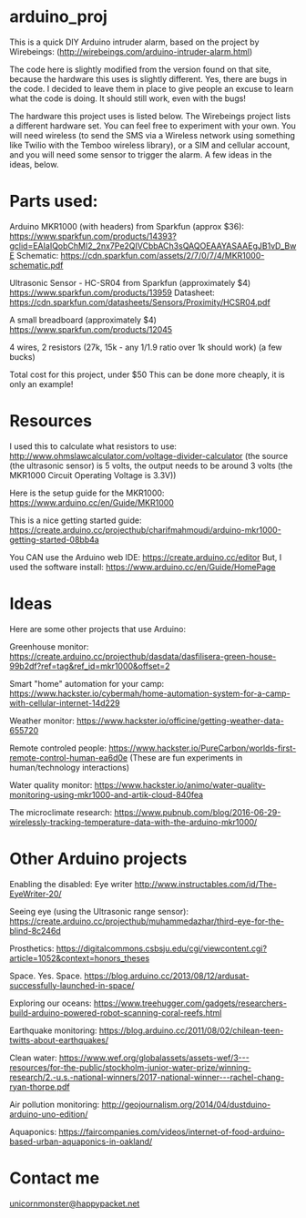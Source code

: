 # arduino_proj

This is a quick DIY Arduino intruder alarm, based on the project by Wirebeings: 
(http://wirebeings.com/arduino-intruder-alarm.html)
 
 The code here is slightly modified from the version found on that site, because 
 the hardware this uses is slightly different. Yes, there are bugs in the code. 
 I decided to leave them in place to give people an excuse to learn what the code
 is doing. It should still work, even with the bugs!
 
 The hardware this project uses is listed below. The Wirebeings project lists 
 a different hardware set. You can feel free to experiment with your own. You
 will need wireless (to send the SMS via a Wireless network using something like
 Twilio with the Temboo wireless library), or a SIM and cellular account, and you
 will need some sensor to trigger the alarm. A few ideas in the ideas, below.
 
 # Parts used:
 Arduino MKR1000 (with headers) from Sparkfun (approx $36): 
 https://www.sparkfun.com/products/14393?gclid=EAIaIQobChMI2_2nx7Pe2QIVCbbACh3sQAQOEAAYASAAEgJB1vD_BwE
 Schematic: https://cdn.sparkfun.com/assets/2/7/0/7/4/MKR1000-schematic.pdf
 
 
 Ultrasonic Sensor - HC-SR04 from Sparkfun (approximately $4)
 https://www.sparkfun.com/products/13959
 Datasheet: https://cdn.sparkfun.com/datasheets/Sensors/Proximity/HCSR04.pdf
 
 A small breadboard (approximately $4)
 https://www.sparkfun.com/products/12045
 
 4 wires, 2 resistors (27k, 15k - any 1/1.9 ratio over 1k should work) (a few bucks)
 
 Total cost for this project, under $50
 This can be done more cheaply, it is only an example!
 
 # Resources
 I used this to calculate what resistors to use:
 http://www.ohmslawcalculator.com/voltage-divider-calculator
 (the source (the ultrasonic sensor) is 5 volts, the output needs to be around 3 volts (the MKR1000
 Circuit Operating Voltage is 3.3V))
 
 Here is the setup guide for the MKR1000:
 https://www.arduino.cc/en/Guide/MKR1000
 
 This is a nice getting started guide:
 https://create.arduino.cc/projecthub/charifmahmoudi/arduino-mkr1000-getting-started-08bb4a
 
 You CAN use the Arduino web IDE: https://create.arduino.cc/editor
 But, I used the software install: https://www.arduino.cc/en/Guide/HomePage
 
 # Ideas
 Here are some other projects that use Arduino:
 
 Greenhouse monitor:
 https://create.arduino.cc/projecthub/dasdata/dasfilisera-green-house-99b2df?ref=tag&ref_id=mkr1000&offset=2

 Smart "home" automation for your camp:
 https://www.hackster.io/cybermah/home-automation-system-for-a-camp-with-cellular-internet-14d229
 
 Weather monitor:
 https://www.hackster.io/officine/getting-weather-data-655720
 
 Remote controled people:
 https://www.hackster.io/PureCarbon/worlds-first-remote-control-human-ea6d0e
 (These are fun experiments in human/technology interactions)
 
 Water quality monitor:
 https://www.hackster.io/animo/water-quality-monitoring-using-mkr1000-and-artik-cloud-840fea
 
 The microclimate research:
 https://www.pubnub.com/blog/2016-06-29-wirelessly-tracking-temperature-data-with-the-arduino-mkr1000/
 
 # Other Arduino projects
 
 Enabling the disabled: Eye writer
 http://www.instructables.com/id/The-EyeWriter-20/
 
 Seeing eye (using the Ultrasonic range sensor):
 https://create.arduino.cc/projecthub/muhammedazhar/third-eye-for-the-blind-8c246d
 
 Prosthetics:
 https://digitalcommons.csbsju.edu/cgi/viewcontent.cgi?article=1052&context=honors_theses

 Space. Yes. Space.
 https://blog.arduino.cc/2013/08/12/ardusat-successfully-launched-in-space/
 
 Exploring our oceans:
 https://www.treehugger.com/gadgets/researchers-build-arduino-powered-robot-scanning-coral-reefs.html
 
 Earthquake monitoring:
 https://blog.arduino.cc/2011/08/02/chilean-teen-twitts-about-earthquakes/
 
 Clean water:
 https://www.wef.org/globalassets/assets-wef/3---resources/for-the-public/stockholm-junior-water-prize/winning-research/2.-u.s.-national-winners/2017-national-winner---rachel-chang-ryan-thorpe.pdf
 
 Air pollution monitoring:
 http://geojournalism.org/2014/04/dustduino-arduino-uno-edition/
 
 Aquaponics:
 https://faircompanies.com/videos/internet-of-food-arduino-based-urban-aquaponics-in-oakland/
 
 # Contact me
 unicornmonster@happypacket.net
